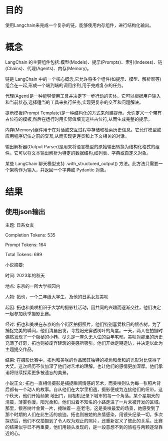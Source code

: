 # 目的

使用Langchain来完成一个复杂的链，能够使用内存组件，进行结构化输出。

# 概念

LangChain 的主要组件包括:模型(Models)、提示(Prompts)、索引(Indexes)、链(Chains)、代理(Agents)、内存(Memory)。

链是 LangChain 中的一个核心概念,它允许将多个组件(如提示、模型、解析器等)组合在一起,形成一个端到端的调用序列,用于完成复杂的任务。

代理(Agent)是一种能够使用工具并决定下一步行动的实体。它可以根据用户输入和当前状态,选择适当的工具来执行任务,实现更复杂的交互和问题解决。

提示模板(Prompt Template)是一种结构化的方式来创建提示。允许定义一个带有占位符的模板,然后在运行时用实际值填充这些占位符,从而生成完整的提示。

内存(Memory)组件用于在对话或交互过程中存储和检索历史信息。它允许模型或应用程序记住之前的交互,从而实现更连贯和上下文相关的对话。

输出解析器(Output Parser)是用来将语言模型的原始输出转换为结构化格式的组件。它可以将文本输出解析为特定的数据结构,如列表、字典或自定义对象。

某些 LangChain 聊天模型支持 .with_structured_output() 方法。此方法只需要一个架构作为输入，并返回一个字典或 Pydantic 对象。

# 结果

## 使用json输出

主题: 日系女友

Completion Tokens: 535

Prompt Tokens: 164

Total Tokens: 699

小说摘要:

时间: 2023年的秋天

地点: 东京的一所大学校园内

人物: 拓也，一个二年级大学生，及他的日系女友美咲

起因: 拓也和美咲相识于大学的摄影社活动，因共同的兴趣而逐渐交往，他们决定一起参加秋季摄影比赛。

经过: 拓也和美咲在东京的各个街区拍摄照片，他们特别喜爱秋日的银杏树。为了捕捉完美的瞬间，他们清晨出发，寻找阳光穿透树叶的角度。一天，两人在拍摄时偶然发现了一个隐秘的小巷，尽头是一座久无人住的百年宅邸。美咲对那里的历史充满了好奇，拓也则被废弃建筑的美感所吸引。他们开始定期造访，并决定以此为主题提交作品。       

结果: 在摄影比赛中，拓也和美咲的作品因其独特的视角和柔和的光影对比获得了大奖。这次经历不仅加深了他们对艺术的理解，也让他们的感情更加深厚。他们承诺将继续探索更多被遗忘的美景。

小说正文:
拓也一直相信摄影是捕捉瞬间情感的艺术，而美咲则认为每一张照片背后都有一个动人的故事。自从他们在大学里相遇，摄影便成为连接他们的纽带。这个秋天，他们开始频繁 地出门，用相机记录下城市的每一个角落。某个星期天的清晨，薄雾弥漫，阳光柔和，他们沿着不知名的小路走进了一片未被开发的区域。那里，银杏树叶金黄一片，掩映着一 座老宅。这是美咲最爱的场景，她感受到了那个时期的人们在此生活的痕迹。拓也则被她的热情感染，用镜头纪录一切。多次探访后，他们不仅拍摄到了令人叹为观止的照片，还重新定义了彼此的关系。比赛的结果似乎已不再重要，他们用镜头发现的，是一段意想不到的旅程与两颗逐渐靠近的心。